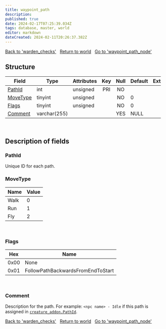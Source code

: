 ```yaml
---
title: waypoint_path
description: 
published: true
date: 2024-02-17T07:25:39.034Z
tags: database, master, world
editor: markdown
dateCreated: 2024-02-11T20:26:37.382Z
---
```


<a href="https://trinitycore.info/en/database/master/world/warden_checks" class="mt-5 v-btn v-btn--depressed v-btn--flat v-btn--outlined theme--light v-size--default darkblue--text text--lighten-3"><span class="v-btn__content"><i aria-hidden="true" class="v-icon notranslate v-icon--left mdi mdi-arrow-left theme--light"></i><span>Back to 'warden_checks'</span></span></a>&nbsp;&nbsp;&nbsp;<a href="https://trinitycore.info/en/database/master/world/home" class="mt-5 v-btn v-btn--depressed v-btn--flat v-btn--outlined theme--light v-size--default darkblue--text text--lighten-3"><span class="v-btn__content"><i aria-hidden="true" class="v-icon notranslate v-icon--left mdi mdi-home-outline theme--light"></i><span>Return to world</span></span></a>&nbsp;&nbsp;&nbsp;<a href="https://trinitycore.info/en/database/master/world/waypoint_path_node" class="mt-5 v-btn v-btn--depressed v-btn--flat v-btn--outlined theme--light v-size--default darkblue--text text--lighten-3"><span class="v-btn__content"><span>Go to 'waypoint_path_node'</span><i aria-hidden="true" class="v-icon notranslate v-icon--right mdi mdi-arrow-right theme--light"></i></span></a>

## Structure

| Field | Type | Attributes | Key | Null | Default | Extra | Comment |
| --- | --- | --- | :---: | :---: | --- | --- | --- |
| [PathId](#pathid) | int | unsigned | PRI | NO |  |  |  |
| [MoveType](#movetype) | tinyint | unsigned |  | NO | 0 |  |  |
| [Flags](#flags) | tinyint | unsigned |  | NO | 0 |  |  |
| [Comment](#comment) | varchar(255) |  |  | YES | NULL |  |  |
&nbsp;
## Description of fields

### PathId
Unique ID for each path. 
&nbsp;

### MoveType
| Name | Value |
| ---- | ----- |
| Walk | 0 |
| Run | 1 |
| Fly | 2 |
&nbsp;

### Flags
| Hex | Name | 
| --- | ---- |
| 0x00 | None |
| 0x01 | FollowPathBackwardsFromEndToStart |
&nbsp;

### Comment
Description for the path.
For example: `<npc name> - Idle` if this path is assigned in [`creature_addon.PathId`](/database/master/world/creature_addon#PathId).
&nbsp;

<a href="https://trinitycore.info/en/database/master/world/warden_checks" class="mt-5 v-btn v-btn--depressed v-btn--flat v-btn--outlined theme--light v-size--default darkblue--text text--lighten-3"><span class="v-btn__content"><i aria-hidden="true" class="v-icon notranslate v-icon--left mdi mdi-arrow-left theme--light"></i><span>Back to 'warden_checks'</span></span></a>&nbsp;&nbsp;&nbsp;<a href="https://trinitycore.info/en/database/master/world/home" class="mt-5 v-btn v-btn--depressed v-btn--flat v-btn--outlined theme--light v-size--default darkblue--text text--lighten-3"><span class="v-btn__content"><i aria-hidden="true" class="v-icon notranslate v-icon--left mdi mdi-home-outline theme--light"></i><span>Return to world</span></span></a>&nbsp;&nbsp;&nbsp;<a href="https://trinitycore.info/en/database/master/world/waypoint_path_node" class="mt-5 v-btn v-btn--depressed v-btn--flat v-btn--outlined theme--light v-size--default darkblue--text text--lighten-3"><span class="v-btn__content"><span>Go to 'waypoint_path_node'</span><i aria-hidden="true" class="v-icon notranslate v-icon--right mdi mdi-arrow-right theme--light"></i></span></a>
